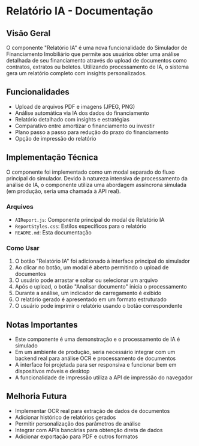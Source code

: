# Relatório IA - Documentação

## Visão Geral

O componente "Relatório IA" é uma nova funcionalidade do Simulador de Financiamento Imobiliário que permite aos usuários obter uma análise detalhada de seu financiamento através do upload de documentos como contratos, extratos ou boletos. Utilizando processamento de IA, o sistema gera um relatório completo com insights personalizados.

## Funcionalidades

- Upload de arquivos PDF e imagens (JPEG, PNG)
- Análise automática via IA dos dados do financiamento
- Relatório detalhado com insights e estratégias
- Comparativo entre amortizar o financiamento ou investir
- Plano passo a passo para redução do prazo do financiamento
- Opção de impressão do relatório

## Implementação Técnica

O componente foi implementado como um modal separado do fluxo principal do simulador. Devido à natureza intensiva de processamento da análise de IA, o componente utiliza uma abordagem assíncrona simulada (em produção, seria uma chamada à API real).

### Arquivos

- `AIReport.js`: Componente principal do modal de Relatório IA
- `ReportStyles.css`: Estilos específicos para o relatório
- `README.md`: Esta documentação

### Como Usar

1. O botão "Relatório IA" foi adicionado à interface principal do simulador
2. Ao clicar no botão, um modal é aberto permitindo o upload de documentos
3. O usuário pode arrastar e soltar ou selecionar um arquivo
4. Após o upload, o botão "Analisar documento" inicia o processamento
5. Durante a análise, um indicador de carregamento é exibido
6. O relatório gerado é apresentado em um formato estruturado
7. O usuário pode imprimir o relatório usando o botão correspondente

## Notas Importantes

- Este componente é uma demonstração e o processamento de IA é simulado
- Em um ambiente de produção, seria necessário integrar com um backend real para análise OCR e processamento de documentos
- A interface foi projetada para ser responsiva e funcionar bem em dispositivos móveis e desktop
- A funcionalidade de impressão utiliza a API de impressão do navegador

## Melhoria Futura

- Implementar OCR real para extração de dados de documentos
- Adicionar histórico de relatórios gerados
- Permitir personalização dos parâmetros de análise
- Integrar com APIs bancárias para obtenção direta de dados
- Adicionar exportação para PDF e outros formatos